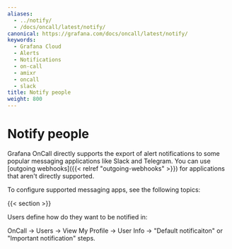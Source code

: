 ```yaml
---
aliases:
  - ../notify/
  - /docs/oncall/latest/notify/
canonical: https://grafana.com/docs/oncall/latest/notify/
keywords:
  - Grafana Cloud
  - Alerts
  - Notifications
  - on-call
  - amixr
  - oncall
  - slack
title: Notify people
weight: 800
---
```


# Notify people

Grafana OnCall directly supports the export of alert notifications to some popular messaging applications like Slack and
Telegram. You can use [outgoing webhooks]({{< relref "outgoing-webhooks" >}}) for applications that aren't directly
supported.

To configure supported messaging apps, see the following topics:

{{< section >}}

Users define how do they want to be notified in:

OnCall -> Users -> View My Profile -> User Info -> "Default notificaiton" or "Important notification" steps.
